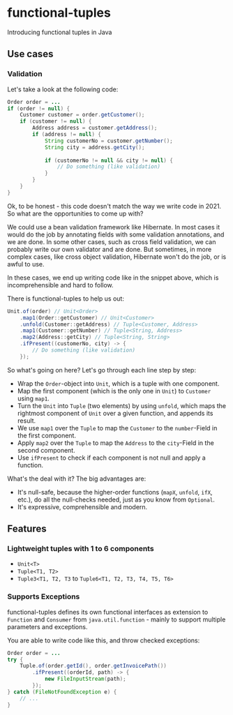 # functional-tuples
Introducing functional tuples in Java

## Use cases
### Validation

Let's take a look at the following code:

```java
Order order = ...
if (order != null) {
    Customer customer = order.getCustomer();
    if (customer != null) {
        Address address = customer.getAddress();
        if (address != null) {
            String customerNo = customer.getNumber();
            String city = address.getCity();
            
            if (customerNo != null && city != null) {
                // Do something (like validation)
            }
        }
    }
}
```

Ok, to be honest - this code doesn't match the way we write code in 2021. So what are the opportunities 
to come up with?

We could use a bean validation framework like Hibernate. In most cases it would do the job by annotating
fields with some validation annotations, and we are done. In some other cases, such as cross field validation,
we can probably write our own validator and are done. But sometimes, in more complex cases, like cross object
validation, Hibernate won't do the job, or is awful to use.

In these cases, we end up writing code like in the snippet above, which is incomprehensible and hard to
follow.

There is functional-tuples to help us out:

```java
Unit.of(order) // Unit<Order>
    .map1(Order::getCustomer) // Unit<Customer>
    .unfold(Customer::getAddress) // Tuple<Customer, Address>
    .map1(Customer::getNumber) // Tuple<String, Address>
    .map2(Address::getCity) // Tuple<String, String>
    .ifPresent((customerNo, city) -> {
        // Do something (like validation)
    });
```

So what's going on here? Let's go through each line step by step:

* Wrap the `Order`-object into `Unit`, which is a tuple with one component.
* Map the first component (which is the only one in `Unit`) to `Customer` using `map1`.
* Turn the `Unit` into `Tuple` (two elements) by using `unfold`, which maps the
    rightmost component of `Unit` over a given function, and appends its result.
* We use `map1` over the `Tuple` to map the `Customer` to the `number`-Field
    in the first component.
* Apply `map2` over the `Tuple` to map the `Address` to the `city`-Field
    in the second component.
* Use `ifPresent` to check if each component is not null and apply a function.

What's the deal with it? The big advantages are:

* It's null-safe, because the higher-order functions (`mapX`, `unfold`, `ifX`, etc.),
    do all the null-checks needed, just as you know from `Optional`.
* It's expressive, comprehensible and modern.

## Features

### Lightweight tuples with 1 to 6 components

* `Unit<T>`
* `Tuple<T1, T2>`
* `Tuple3<T1, T2, T3` to `Tuple6<T1, T2, T3, T4, T5, T6>`

### Supports Exceptions

functional-tuples defines its own functional interfaces as extension to `Function` 
and `Consumer` from `java.util.function` - mainly to support multiple parameters
and exceptions.

You are able to write code like this, and throw checked exceptions:

```java
Order order = ...
try {
    Tuple.of(order.getId(), order.getInvoicePath())
        .ifPresent((orderId, path) -> {
            new FileInputStream(path);
        });
} catch (FileNotFoundException e) {
    // ...
}
```





